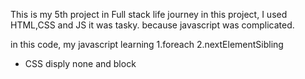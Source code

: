 This is my 5th project in Full stack life journey 
in this project, I used HTML,CSS and JS
it was tasky. because  javascript was complicated.

in this code, my javascript learning 
1.foreach
2.nextElementSibling
- CSS disply none and block
